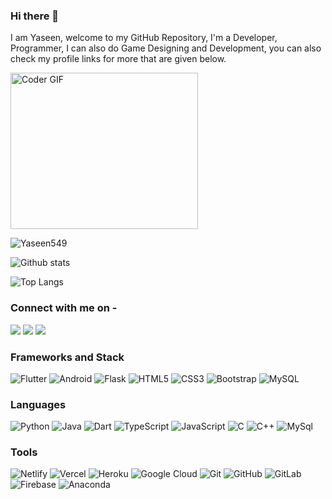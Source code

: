 ### Hi there 👋

<!--

**Yaseen549/Yaseen549** is a ✨ _special_ ✨ repository because its `README.md` (this file) appears on your GitHub profile.

Here are some ideas to get you started:

- 🔭 I’m currently working on Python...
- 🌱 I’m currently learning Flutter...
- 👯 I’m looking to collaborate on ...
- 🤔 I’m looking for help with ...
- 💬 Ask me about ...
- 📫 How to reach me: ...
- 😄 Pronouns: ...
- ⚡ Fun fact: ...
-->

I am Yaseen, welcome to my GitHub Repository, I'm a Developer, Programmer, I can also do Game Designing and Development, you can also check my profile links for more that are given below.


<img src="https://media.giphy.com/media/p4NLw3I4U0idi/giphy.gif" alt="Coder GIF" width="300" height="250">

<p align="left"> <img src="https://komarev.com/ghpvc/?username=Yasen549" alt="Yaseen549" /> </p>

![Github stats](https://github-readme-stats.vercel.app/api?username=Yaseen549)


![Top Langs](https://github-readme-stats.vercel.app/api/top-langs/?username=Yaseen549&hide=TeX&layout=compact&count_private=true)


### Connect with me on - 
[<img src="https://img.shields.io/badge/linkedin-%230077B5.svg?&style=for-the-badge&logo=linkedin&logoColor=white" />](https://www.linkedin.com/in/yaseen59/) 
[<img src ="https://img.shields.io/badge/Gmail-%23E4405F.svg?&style=for-the-badge&logo=gmail&logoColor=white">](mailto:fantasticyaseenshariff@gmail.com)
[<img src ="https://img.shields.io/badge/My_Website-%23E4405F.svg?&style=for-the-badge&logo=web&logoColor=white">](https://yaseen.netlify.com)


### Frameworks and Stack
![Flutter](https://img.shields.io/badge/-Flutter-blue?style=for-the-badge&logo=flutter)
![Android](https://img.shields.io/badge/-Android-green?style=for-the-badge&logo=android)
![Flask](https://img.shields.io/badge/-Flask-blue?style=for-the-badge&logo=Flask)
![HTML5](https://img.shields.io/badge/-HTML5-E34F26?style=for-the-badge&logo=html5&logoColor=white)
![CSS3](https://img.shields.io/badge/-CSS3-1572B6?style=for-the-badge&logo=css3)
![Bootstrap](https://img.shields.io/badge/-Bootstrap-563D7C?style=for-the-badge&logo=bootstrap)
![MySQL](https://img.shields.io/badge/-MySQL-pink?style=for-the-badge&logo=mysql)


### Languages
![Python](https://img.shields.io/badge/-Python-yellow?style=for-the-badge&logo=Python)
![Java](https://img.shields.io/badge/-java-E34A86?style=for-the-badge&logo=java)
![Dart](https://img.shields.io/badge/-Dart-blue?style=for-the-badge&logo=Dart)
![TypeScript](https://img.shields.io/badge/-TypeScript-blue?style=for-the-badge&logo=TypeScript)
![JavaScript](https://img.shields.io/badge/-JavaScript-blue?style=for-the-badge&logo=JavaScript)
![C](https://img.shields.io/badge/-C-00599C?style=for-the-badge&logo=c)
![C++](https://img.shields.io/badge/-C++-00599C?style=for-the-badge&logo=c)
![MySql](https://img.shields.io/badge/-MySql-FDEDD9?style=for-the-badge&logo=MySql)

### Tools
![Netlify](https://img.shields.io/badge/-Netlify-black?style=for-the-badge&logo=Netlify)
![Vercel](https://img.shields.io/badge/-Vercel-blue?style=for-the-badge&logo=Vercel)
![Heroku](https://img.shields.io/badge/-Heroku-430098?style=for-the-badge&logo=heroku)
![Google Cloud](https://img.shields.io/badge/Google%20Cloud-black?style=for-the-badge&logo=google-cloud)
![Git](https://img.shields.io/badge/-Git-black?style=for-the-badge&logo=git)
![GitHub](https://img.shields.io/badge/-GitHub-181717?style=for-the-badge&logo=github)
![GitLab](https://img.shields.io/badge/-GitLab-FCA121?style=for-the-badge&logo=gitlab)
![Firebase](https://img.shields.io/badge/-Firebase-181717?style=for-the-badge&logo=firebase)
![Anaconda](https://img.shields.io/badge/-Anaconda-181717?style=for-the-badge&logo=anaconda)


